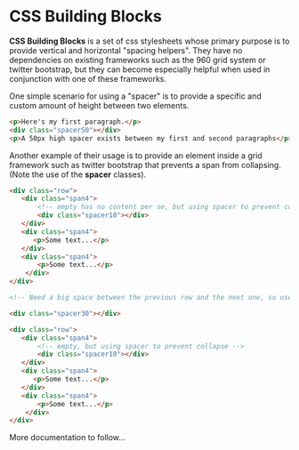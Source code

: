 # CSS Building Blocks #

**CSS Building Blocks** is a set of css stylesheets whose primary purpose is to provide vertical and horizontal "spacing helpers". They have no dependencies on existing frameworks such as the 960 grid system or twitter bootstrap, but they can become especially helpful when used in conjunction with one of these frameworks.

One simple scenario for using a "spacer" is to provide a specific and custom amount of height between two elements.

```html
<p>Here's my first paragraph.</p>
<div class="spacer50"></div>
<p>A 50px high spacer exists between my first and second paragraphs</p>.
```


Another example of their usage is to provide an element inside a grid framework such as twitter bootstrap that prevents a span from collapsing. (Note the use of the **spacer** classes).


```html
<div class="row">
   <div class="span4">
       <!-- empty has no content per se, but using spacer to prevent collapse -->
       <div class="spacer10"></div>
   </div>
   <div class="span4">
      <p>Some text...</p>
   </div>
   <div class="span4">
       <p>Some text...</p>
    </div>
</div>

<!-- Need a big space between the previous row and the next one, so use one of the bigger spacers -->

<div class="spacer30"></div>

<div class="row">
   <div class="span4">
       <!-- empty, but using spacer to prevent collapse -->
       <div class="spacer10"></div>
   </div>
   <div class="span4">
      <p>Some text...</p>
   </div>
   <div class="span4">
       <p>Some text...</p>
    </div>
</div>
```

More documentation to follow...